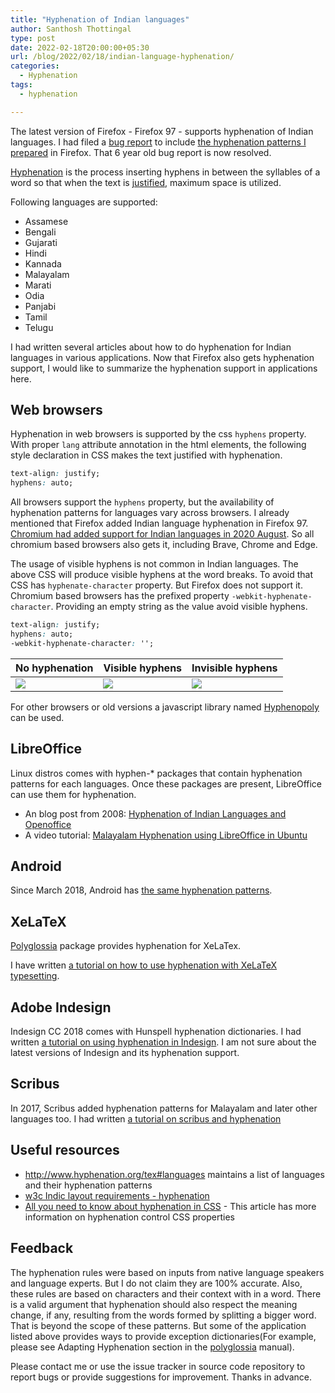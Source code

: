 ```yaml
---
title: "Hyphenation of Indian languages"
author: Santhosh Thottingal
type: post
date: 2022-02-18T20:00:00+05:30
url: /blog/2022/02/18/indian-language-hyphenation/
categories:
  - Hyphenation
tags:
  - hyphenation

---
```


The latest version of Firefox - Firefox 97 - supports hyphenation of Indian languages. I had filed a [bug report](https://bugzilla.mozilla.org/show_bug.cgi?id=1240277) to include [the hyphenation patterns I prepared](https://github.com/santhoshtr/hyphenation) in Firefox. That 6 year old bug report is now resolved.

[Hyphenation](http://en.wikipedia.org/wiki/Hyphenation_algorithm) is the process inserting hyphens in between the syllables of a word so that when the text is [justified](http://en.wikipedia.org/wiki/Justification_(typesetting)), maximum space is utilized.

Following languages are supported:

* Assamese
* Bengali
* Gujarati
* Hindi
* Kannada
* Malayalam
* Marati
* Odia
* Panjabi
* Tamil
* Telugu

I had written several articles about how to do hyphenation for Indian languages in various applications. Now that Firefox also gets hyphenation support, I would like to summarize the hyphenation support in applications here.

## Web browsers

Hyphenation in web browsers is supported by the css `hyphens` property. With proper `lang` attribute annotation in the html elements, the following style declaration in CSS makes the text justified with hyphenation.

```css
text-align: justify;
hyphens: auto;
```

All browsers support the `hyphens` property, but the availability of hyphenation patterns for languages vary across browsers. I already mentioned that Firefox added Indian language hyphenation in Firefox 97. [Chromium had added support for Indian languages in 2020 August](https://github.com/chromium/chromium/commit/6607bfa1ce9656569ea9330bb7f1fb3058aad920). So all chromium based browsers also gets it, including Brave, Chrome and Edge.

The usage of visible hyphens is not common in Indian languages. The above CSS will produce visible hyphens at the word breaks. To avoid that CSS has `hyphenate-character` property. But Firefox does not support it. Chromium based browsers has the prefixed property `-webkit-hyphenate-character`. Providing an empty string as the value avoid visible hyphens.

```css
text-align: justify;
hyphens: auto;
-webkit-hyphenate-character: '';
```

| No hyphenation | Visible hyphens | Invisible hyphens |
|---|--|--|
|![](/wp-content/uploads/2022/02/no-hyphenation.png) |![](/wp-content/uploads/2022/02/with-visible-hyphenation.png) | ![](/wp-content/uploads/2022/02/with-hyphenation.png) |

For other browsers or old versions a javascript library named [Hyphenopoly](https://github.com/mnater/Hyphenopoly) can be used.


## LibreOffice

Linux distros comes with hyphen-* packages that contain hyphenation patterns for each languages. Once these packages are present, LibreOffice can use them for hyphenation.

* An blog post from 2008:
[Hyphenation of Indian Languages and Openoffice](https://thottingal.in/blog/2008/12/13/hyphenation-of-indian-languages-and-openoffice/)
* A video tutorial: [Malayalam Hyphenation using LibreOffice in Ubuntu](https://www.youtube.com/watch?v=fGb_c9d-sU8)

## Android

Since March 2018, Android has [the same hyphenation patterns](https://android.googlesource.com/platform/external/hyphenation-patterns/+/dedeff64279b77bafff72b6d866efc93e829b4ab).

## XeLaTeX

[Polyglossia](https://mirror.kku.ac.th/CTAN/macros/unicodetex/latex/polyglossia/polyglossia.pdf) package provides hyphenation for XeLaTex.

I have written [a tutorial on how to use hyphenation with XeLaTeX typesetting](https://thottingal.in/blog/2014/07/20/typesetting-malayalam-using-xetex/).

## Adobe Indesign

Indesign CC 2018 comes with Hunspell hyphenation dictionaries. I had written [a tutorial on using hyphenation in Indesign](https://thottingal.in/blog/2017/10/29/indesign-cc-automatic-hyphenation-for-indian-languages/
). I am not sure about the latest versions of Indesign and its hyphenation support.

## Scribus

In 2017, Scribus added hyphenation patterns for Malayalam and later other languages too. I had written [a tutorial on scribus and hyphenation](https://thottingal.in/blog/2017/10/29/scribus-malayalam-hyphenation-support/)

## Useful resources

* http://www.hyphenation.org/tex#languages maintains a list of languages and their hyphenation patterns
* [w3c Indic layout requirements - hyphenation](https://www.w3.org/TR/ilreq/#h_hyphenation)
* [All you need to know about hyphenation in CSS](http://clagnut.com/blog/2395/) - This article has more information on hyphenation control CSS properties

## Feedback

The hyphenation rules were based on inputs from native language speakers and language experts. But I do not claim they are 100% accurate. Also, these rules are based on characters and their context with in a word. There is a valid argument that hyphenation should also respect the meaning change, if any, resulting from the words formed by splitting a bigger word. That is beyond the scope of these patterns. But some of the application listed above provides ways to provide exception dictionaries(For example, please see Adapting Hyphenation section in the [polyglossia](https://mirror.kku.ac.th/CTAN/macros/unicodetex/latex/polyglossia/polyglossia.pdf) manual).

Please contact me or use the issue tracker in source code repository to report bugs or provide suggestions for improvement. Thanks in advance.


